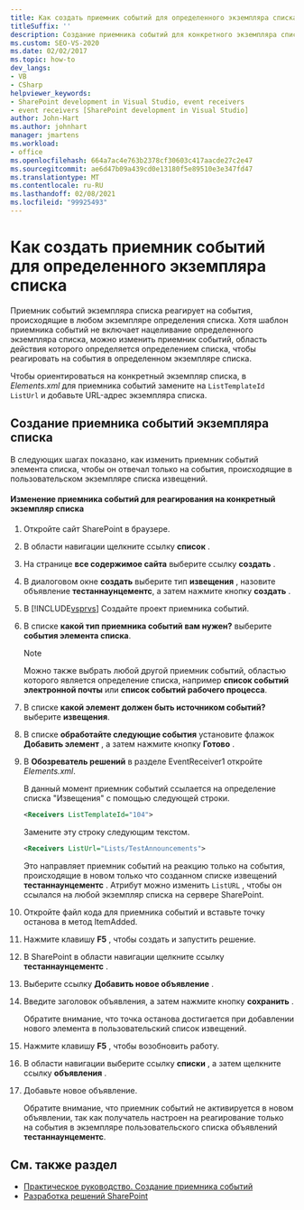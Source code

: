 ```yaml
---
title: Как создать приемник событий для определенного экземпляра списка | Документация Майкрософт
titleSuffix: ''
description: Создание приемника событий для конкретного экземпляра списка. Приемник событий экземпляра списка реагирует на события, происходящие в любом экземпляре определения списка.
ms.custom: SEO-VS-2020
ms.date: 02/02/2017
ms.topic: how-to
dev_langs:
- VB
- CSharp
helpviewer_keywords:
- SharePoint development in Visual Studio, event receivers
- event receivers [SharePoint development in Visual Studio]
author: John-Hart
ms.author: johnhart
manager: jmartens
ms.workload:
- office
ms.openlocfilehash: 664a7ac4e763b2378cf30603c417aacde27c2e47
ms.sourcegitcommit: ae6d47b09a439cd0e13180f5e89510e3e347fd47
ms.translationtype: MT
ms.contentlocale: ru-RU
ms.lasthandoff: 02/08/2021
ms.locfileid: "99925493"
---
```

# <a name="how-to-create-an-event-receiver-for-a-specific-list-instance"></a>Как создать приемник событий для определенного экземпляра списка
  Приемник событий экземпляра списка реагирует на события, происходящие в любом экземпляре определения списка. Хотя шаблон приемника событий не включает нацеливание определенного экземпляра списка, можно изменить приемник событий, область действия которого определяется определением списка, чтобы реагировать на события в определенном экземпляре списка.

 Чтобы ориентироваться на конкретный экземпляр списка, в *Elements.xml* для приемника событий замените на `ListTemplateId` `ListUrl` и добавьте URL-адрес экземпляра списка.

## <a name="create-a-list-instance-event-receiver"></a>Создание приемника событий экземпляра списка
 В следующих шагах показано, как изменить приемник событий элемента списка, чтобы он отвечал только на события, происходящие в пользовательском экземпляре списка извещений.

#### <a name="to-modify-an-event-receiver-to-respond-to-a-specific-list-instance"></a>Изменение приемника событий для реагирования на конкретный экземпляр списка

1. Откройте сайт SharePoint в браузере.

2. В области навигации щелкните ссылку **список** .

3. На странице **все содержимое сайта** выберите ссылку **создать** .

4. В диалоговом окне **создать** выберите тип **извещения** , назовите объявление **тестаннаунцементс**, а затем нажмите кнопку **создать** .

5. В [!INCLUDE[vsprvs](../sharepoint/includes/vsprvs-md.md)] Создайте проект приемника событий.

6. В списке **какой тип приемника событий вам нужен?** выберите **события элемента списка**.

    > [!NOTE]
    > Можно также выбрать любой другой приемник событий, областью которого является определение списка, например **список событий электронной почты** или **список событий рабочего процесса**.

7. В списке **какой элемент должен быть источником событий?** выберите **извещения**.

8. В списке **обработайте следующие события** установите флажок **Добавить элемент** , а затем нажмите кнопку **Готово** .

9. В **Обозреватель решений** в разделе EventReceiver1 откройте *Elements.xml*.

     В данный момент приемник событий ссылается на определение списка "Извещения" с помощью следующей строки.

    ```xml
    <Receivers ListTemplateId="104">
    ```

     Замените эту строку следующим текстом.

    ```xml
    <Receivers ListUrl="Lists/TestAnnouncements">
    ```

     Это направляет приемник событий на реакцию только на события, происходящие в новом только что созданном списке извещений **тестаннаунцементс** . Атрибут можно изменить `ListURL` , чтобы он ссылался на любой экземпляр списка на сервере SharePoint.

10. Откройте файл кода для приемника событий и вставьте точку останова в метод ItemAdded.

11. Нажмите клавишу **F5** , чтобы создать и запустить решение.

12. В SharePoint в области навигации щелкните ссылку **тестаннаунцементс** .

13. Выберите ссылку **Добавить новое объявление** .

14. Введите заголовок объявления, а затем нажмите кнопку **сохранить** .

     Обратите внимание, что точка останова достигается при добавлении нового элемента в пользовательский список извещений.

15. Нажмите клавишу **F5** , чтобы возобновить работу.

16. В области навигации выберите ссылку **списки** , а затем щелкните ссылку **объявления** .

17. Добавьте новое объявление.

     Обратите внимание, что приемник событий не активируется в новом объявлении, так как получатель настроен на реагирование только на события в экземпляре пользовательского списка объявлений **тестаннаунцементс**.

## <a name="see-also"></a>См. также раздел
- [Практическое руководство. Создание приемника событий](../sharepoint/how-to-create-an-event-receiver.md)
- [Разработка решений SharePoint](../sharepoint/developing-sharepoint-solutions.md)
